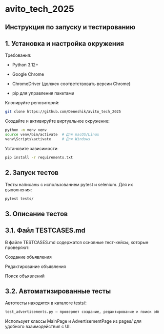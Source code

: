 # avito_tech_2025

## Инструкция по запуску и тестированию

## 1. Установка и настройка окружения

Требования:

- Python 3.12+

- Google Chrome

- ChromeDriver (должен соответствовать версии Chrome)

- pip для управления пакетами


Клонируйте репозиторий:

  ```sh
git clone https://github.com/Deneshik/avito_tech_2025
  ```

Создайте и активируйте виртуальное окружение:
  ```sh
python -m venv venv
source venv/bin/activate  # Для macOS/Linux
venv\Scripts\activate     # Для Windows
  ```

Установите зависимости:
  ```sh
pip install -r requirements.txt
  ```
## 2. Запуск тестов

Тесты написаны с использованием pytest и selenium. Для их выполнения:
  ```sh
pytest tests/
  ```
## 3. Описание тестов

## 3.1. Файл TESTCASES.md

В файле TESTCASES.md содержатся основные тест-кейсы, которые проверяют:

Создание объявления

Редактирование объявления

Поиск объявлений

## 3.2. Автоматизированные тесты

Автотесты находятся в каталоге tests/:
  ```sh
test_advertisements.py — проверяет создание, редактирование и поиск объявлений.
  ```
Использует классы MainPage и AdvertisementPage из pages/ для удобного взаимодействия с UI.